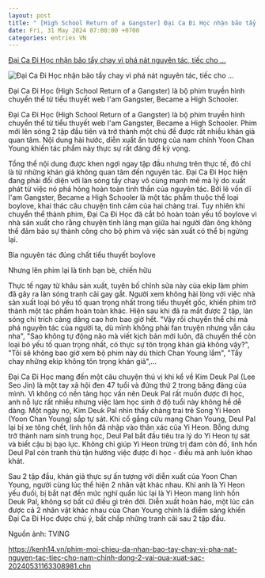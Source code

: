```yaml
---
layout: post
title: " [High School Return of a Gangster] Đại Ca Đi Học nhận bão tẩy chay vì phá nát nguyên tác, tiếc cho ..."
date: Fri, 31 May 2024 07:00:00 +0700
categories: entries VN
---
```

[Đại Ca Đi Học nhận bão tẩy chay vì phá nát nguyên tác, tiếc cho ...](https://kenh14.vn/phim-moi-chieu-da-nhan-bao-tay-chay-vi-pha-nat-nguyen-tac-tiec-cho-nam-chinh-dong-2-vai-qua-xuat-sac-20240531163308981.chn)

![Đại Ca Đi Học nhận bão tẩy chay vì phá nát nguyên tác, tiếc cho ...](https://kenh14cdn.com/zoom/600_315/203336854389633024/2024/5/31/photo1717147747041-17171477475031096488736.jpg)

Đại Ca Đi Học (High School Return of a Gangster) là bộ phim truyền hình chuyển thể từ tiểu thuyết web I'am Gangster, Became a High Schooler.

Đại Ca Đi Học (High School Return of a Gangster) là bộ phim truyền hình chuyển thể từ tiểu thuyết web I'am Gangster, Became a High Schooler. Phim mới lên sóng 2 tập đầu tiên và trở thành một chủ đề được rất nhiều khán giả quan tâm. Nội dung hài hước, diễn xuất ấn tượng của nam chính Yoon Chan Young khiến tác phẩm này thực sự rất đáng để kỳ vọng.



Tổng thể nội dung được khen ngợi ngay tập đầu nhưng trên thực tế, đó chỉ là từ những khán giả không quan tâm đến nguyên tác. Đại Ca Đi Học hiện đang phải đối diện với làn sóng tẩy chay vô cùng mạnh mẽ mà lý do xuất phát từ việc nó phá hỏng hoàn toàn tinh thần của nguyên tác. Bởi lẽ vốn dĩ I'am Gangster, Became a High Schooler là một tác phẩm thuộc thể loại boylove, khai thác câu chuyện tình cảm của hai chàng trai. Tuy nhiên khi chuyển thể thành phim, Đại Ca Đi Học đã cắt bỏ hoàn toàn yếu tố boylove vì nhà sản xuất cho rằng chuyện tình lãng mạn giữa hai người đàn ông không thể đảm bảo sự thành công cho bộ phim và việc sản xuất có thể bị ngừng lại.

Bìa nguyên tác đúng chất tiểu thuyết boylove

Nhưng lên phim lại là tình bạn bè, chiến hữu

Thực tế ngay từ khâu sản xuất, tuyên bố chỉnh sửa này của ekip làm phim đã gây ra làn sóng tranh cãi gay gắt. Người xem không hài lòng với việc nhà sản xuất loại bỏ yếu tố quan trọng nhất trong tiểu thuyết gốc, khiến phim trở thành một tác phẩm hoàn toàn khác. Hiện sau khi đã ra mắt được 2 tập, làn sóng chỉ trích càng dâng cao hơn bao giờ hết. "Vậy rồi chuyển thể chi mà phá nguyên tác của người ta, dù mình không phải fan truyện nhưng vẫn cáu nha", "Sao không tự động não mà viết kịch bản mới luôn, đã chuyển thể còn loại bỏ yếu tố quan trọng nhất, có thực sự tôn trọng khán giả không vậy?", "Tôi sẽ không bao giờ xem bộ phim này dù thích Chan Young lắm", "Tẩy chay những ekip không tôn trọng khán giả",...

Đại Ca Đi Học mang đến một câu chuyện thú vị khi kể về Kim Deuk Pal (Lee Seo Jin) là một tay xã hội đen 47 tuổi và đứng thứ 2 trong băng đảng của mình. Vì không có nền tảng học vấn nên Deuk Pal rất muốn được đi học, anh nỗ lực rất nhiều nhưng việc làm học sinh ở độ tuổi này không hề dễ dàng. Một ngày nọ, Kim Deuk Pal nhìn thấy chàng trai trẻ Song Yi Heon (Yoon Chan Young) sắp tự sát. Khi cố gắng cứu mạng Chan Young, Deul Pal lại bị xe tông chết, linh hồn đã nhập vào thân xác của Yi Heon. Bỗng dưng trở thành nam sinh trung học, Deul Pal bắt đầu tiêu tra lý do Yi Heon tự sát và biết cậu bị bạo lực. Không chỉ giúp Yi Heon trừng trị đám côn đồ, linh hồn Deul Pal còn tranh thủ tận hưởng việc được đi học - điều mà anh luôn khao khát.

Sau 2 tập đầu, khán giả thực sự ấn tượng với diễn xuất của Yoon Chan Young, người cùng lúc thể hiện 2 nhân vật khác nhau. Khi anh là Yi Heon yếu đuối, bị bắt nạt đến mức nghĩ quẩn lúc lại là Yi Heon mang linh hồn Deuk Pal, không sợ bất cứ điều gì trên đời. Diễn xuất hoàn hảo, một lúc cân được cả 2 nhân vật khác nhau của Chan Young chính là điểm sáng khiến Đại Ca Đi Học được chú ý, bất chấp những tranh cãi sau 2 tập đầu.

Nguồn ảnh: TVING

https://kenh14.vn/phim-moi-chieu-da-nhan-bao-tay-chay-vi-pha-nat-nguyen-tac-tiec-cho-nam-chinh-dong-2-vai-qua-xuat-sac-20240531163308981.chn

